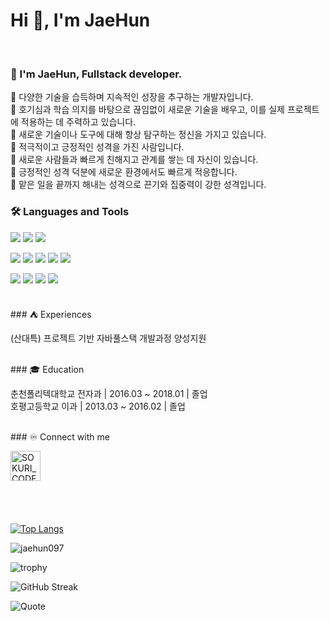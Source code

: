 <h1>Hi 👋, I'm JaeHun</h1>
<br>

### 🙋 I'm JaeHun, Fullstack developer. 
🔅 다양한 기술을 습득하며 지속적인 성장을 추구하는 개발자입니다. <br>
🔅 호기심과 학습 의지를 바탕으로 끊임없이 새로운 기술을 배우고, 이를 실제 프로젝트에 적용하는 데 주력하고 있습니다. <br>
🔅 새로운 기술이나 도구에 대해 항상 탐구하는 정신을 가지고 있습니다. <br>
🔅 적극적이고 긍정적인 성격을 가진 사람입니다. <br>
🔅 새로운 사람들과 빠르게 친해지고 관계를 쌓는 데 자신이 있습니다. <br>
🔅 긍정적인 성격 덕분에 새로운 환경에서도 빠르게 적응합니다. <br>
🔅 맡은 일을 끝까지 해내는 성격으로 끈기와 집중력이 강한 성격입니다. <br>

### 🛠 Languages and Tools
<p>
  <img src="https://img.shields.io/badge/Spring-6DB33F?style=flat-square&logo=spring&logoColor=fff"/>
  <img src="https://img.shields.io/badge/JAVA-8F0000?style=flat-square&logo=Java&logoColor=4479A1"/>
  <img src="https://img.shields.io/badge/Oracle-F80000?style=flat-square&logo=Oracle&logoColor=4479A1"/> 
</p>
<p>
  <img src="https://img.shields.io/badge/HTML5-E34F26?style=flat-square&logo=html5&logoColor=fff"/>
  <img src="https://img.shields.io/badge/CSS3-1572B6?style=flat-square&logo=css3&logoColor=fff"/> 
  <img src="https://img.shields.io/badge/JavaScript-F7DF1E?style=flat-square&logo=JavaScript&logoColor=fff"/> 
  <img src="https://img.shields.io/badge/jQuery-0769AD?style=flat-square&logo=jQuery&logoColor=fff"/> 
  <img src="https://img.shields.io/badge/React-61DAFB?style=flat-square&logo=React&logoColor=fff"/>
</p>
<p>
  <img src="https://img.shields.io/badge/GitHub-gray?style=flat-square&logo=GitHub&logoColor=black"/> 
  <img src="https://img.shields.io/badge/Git-blue?style=flat-square&logo=Git&logoColor=F05032"/> 
  <img src="https://img.shields.io/badge/Visual Studio Code-007ACC?style=flat-square&logo=visualstudiocode&logoColor=#007ACC"/> 
  <img src="https://img.shields.io/badge/Eclipse IDE-2C2255?style=flat-square&logo=eclipseide&logoColor=#fff"/> 
</p>
<br>
### ⛺ Experiences
<p>(산대특) 프로젝트 기반 자바풀스택 개발과정 양성지원</p>

<br>
### 🎓 Education
<p>춘천폴리텍대학교 전자과 | 2016.03 ~ 2018.01 | 졸업<br>
호평고등학교 이과 | 2013.03 ~ 2016.02 | 졸업</p>

<br>
### ♾️ Connect with me

[<img align="left" alt="SOKURI_CODE | velog" width="48px" src="https://img.icons8.com/color/48/000000/blog.png" />][website]

[website]: https://qkrwogns77.modoo.at

<br><br><br><br><br><br>

[![Top Langs](https://github-readme-stats.vercel.app/api/top-langs/?username=jaehun097&layout=donut)](https://github.com/jaehun097)

<img align="center" src="https://github-readme-stats.vercel.app/api?username=jaehun097&show_icons=true&locale=kr" alt="jaehun097" />

![trophy](https://github-profile-trophy.vercel.app/?username=jaehun097)

![GitHub Streak](https://github-readme-streak-stats.herokuapp.com/?user=jaehun097)

![Quote](https://quotes-github-readme.vercel.app/api?type=horizontal&theme=dark&locale=kr)
